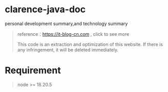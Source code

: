 # clarence-java-doc
personal development summary,and technology summary

> reference：https://it-blog-cn.com , click to see more
>
> This code is an extraction and optimization of this website. If there is any infringement, it will be deleted immediately.

# Requirement

> node >= 18.20.5
